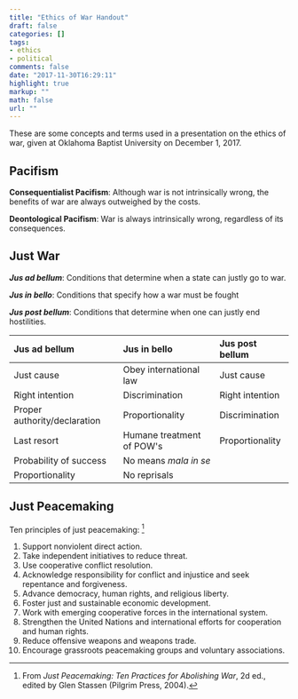 ```yaml
---
title: "Ethics of War Handout"
draft: false
categories: []
tags:
- ethics
- political
comments: false
date: "2017-11-30T16:29:11"
highlight: true
markup: ""
math: false
url: ""
---
```


These are some concepts and terms used in a presentation on the ethics of war, given at Oklahoma Baptist University on December 1, 2017.

## Pacifism ##

**Consequentialist Pacifism**: Although war is not intrinsically wrong, the benefits of war are always outweighed by the costs.

**Deontological Pacifism**: War is always intrinsically wrong, regardless of its consequences.

## Just War ##

***Jus ad bellum***: Conditions that determine when a state can justly go to war.

***Jus in bello***: Conditions that specify how a war must be fought

***Jus post bellum***: Conditions that determine when one can justly end hostilities.

| Jus ad bellum                | Jus in bello              | Jus post bellum |
| :--------                    | :--------                 | :---------      |
| Just cause                   | Obey international law    | Just cause      |
| Right intention              | Discrimination            | Right intention |
| Proper authority/declaration | Proportionality           | Discrimination  |
| Last resort                  | Humane treatment of POW's | Proportionality |
| Probability of success       | No means *mala in se*     |                 |
| Proportionality              | No reprisals              |                 |

## Just Peacemaking ##

Ten principles of just peacemaking: [^1]

1.  Support nonviolent direct action.
2.  Take independent initiatives to reduce threat.
3.  Use cooperative conflict resolution.
4.  Acknowledge responsibility for conflict and injustice and seek repentance and forgiveness.
5.  Advance democracy, human rights, and religious liberty.
6.  Foster just and sustainable economic development.
7.  Work with emerging cooperative forces in the international system.
8.  Strengthen the United Nations and international efforts for cooperation and human rights.
9.  Reduce offensive weapons and weapons trade.
10.  Encourage grassroots peacemaking groups and voluntary associations.

[^1]: From *Just Peacemaking: Ten Practices for Abolishing War*, 2d ed., edited by Glen Stassen (Pilgrim Press, 2004).
